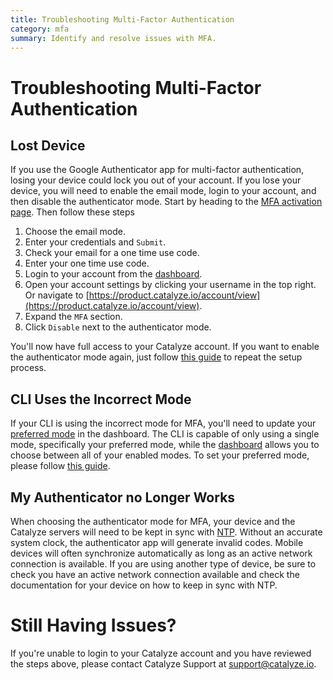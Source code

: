 ```yaml
---
title: Troubleshooting Multi-Factor Authentication
category: mfa
summary: Identify and resolve issues with MFA.
---
```


# Troubleshooting Multi-Factor Authentication

## Lost Device

If you use the Google Authenticator app for multi-factor authentication, losing your device could lock you out of your account. If you lose your device, you will need to enable the email mode, login to your account, and then disable the authenticator mode. Start by heading to the [MFA activation page](https://product.catalyze.io/account/mfa/activate?type=email). Then follow these steps

1. Choose the email mode.
2. Enter your credentials and `Submit`.
3. Check your email for a one time use code.
4. Enter your one time use code.
5. Login to your account from the [dashboard](https://product.catalyze.io/account).
6. Open your account settings by clicking your username in the top right. Or navigate to [https://product.catalyze.io/account/view](https://product.catalyze.io/account/view).
7. Expand the `MFA` section.
8. Click `Disable` next to the authenticator mode.

You'll now have full access to your Catalyze account. If you want to enable the authenticator mode again, just follow [this guide](/stratum/articles/guides/enable-multi-factor-auth) to repeat the setup process.

## CLI Uses the Incorrect Mode

If your CLI is using the incorrect mode for MFA, you'll need to update your [preferred mode](/stratum/articles/guides/enable-multi-factor-auth#preferred-mode) in the dashboard. The CLI is capable of only using a single mode, specifically your preferred mode, while the [dashboard](https://product.catalyze.io/account) allows you to choose between all of your enabled modes. To set your preferred mode, please follow [this guide](/stratum/articles/guides/enable-multi-factor-auth#preferred-mode).

## My Authenticator no Longer Works

When choosing the authenticator mode for MFA, your device and the Catalyze servers will need to be kept in sync with [NTP](http://www.ntp.org). Without an accurate system clock, the authenticator app will generate invalid codes. Mobile devices will often synchronize automatically as long as an active network connection is available. If you are using another type of device, be sure to check you have an active network connection available and check the documentation for your device on how to keep in sync with NTP.

# Still Having Issues?

If you're unable to login to your Catalyze account and you have reviewed the steps above, please contact Catalyze Support at [support@catalyze.io](mailto:support@catalyze.io).
